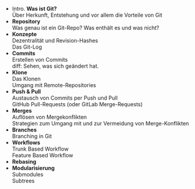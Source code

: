 * Intro. **Was ist Git?**\
  Über Herkunft, Entstehung und vor allem die
  Vorteile von Git
* **Repository**\
  Was genau ist ein Git-Repo? Was enthält es und was nicht?
* **Konzepte**\
  Dezentralität und Revision-Hashes\
  Das Git-Log
* **Commits**\
  Erstellen von Commits\
  diff: Sehen, was sich geändert hat.
* **Klone**\
  Das Klonen\
  Umgang mit Remote-Repositories
* **Push & Pull**\
  Austausch von Commits per Push und Pull\
  GitHub Pull-Requests (oder GitLab Merge-Requests)
* **Merges**\
  Auflösen von Mergekonflikten\
  Strategien zum Umgang mit und zur Vermeidung von Merge-Konflikten
* **Branches**\
  Branching in Git
* **Workflows**\
  Trunk Based Workflow\
  Feature Based Workflow
* **Rebasing**
* **Modularisierung** \
  Submodules\
  Subtrees